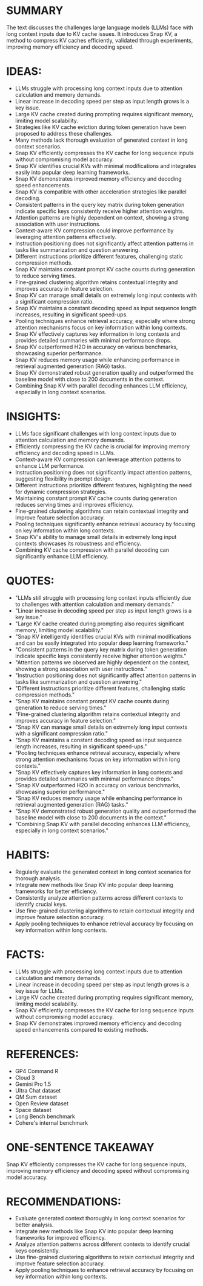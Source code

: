 # SUMMARY
The text discusses the challenges large language models (LLMs) face with long context inputs due to KV cache issues. It introduces Snap KV, a method to compress KV caches efficiently, validated through experiments, improving memory efficiency and decoding speed.

# IDEAS:
- LLMs struggle with processing long context inputs due to attention calculation and memory demands.
- Linear increase in decoding speed per step as input length grows is a key issue.
- Large KV cache created during prompting requires significant memory, limiting model scalability.
- Strategies like KV cache eviction during token generation have been proposed to address these challenges.
- Many methods lack thorough evaluation of generated context in long context scenarios.
- Snap KV efficiently compresses the KV cache for long sequence inputs without compromising model accuracy.
- Snap KV identifies crucial KVs with minimal modifications and integrates easily into popular deep learning frameworks.
- Snap KV demonstrates improved memory efficiency and decoding speed enhancements.
- Snap KV is compatible with other acceleration strategies like parallel decoding.
- Consistent patterns in the query key matrix during token generation indicate specific keys consistently receive higher attention weights.
- Attention patterns are highly dependent on context, showing a strong association with user instructions.
- Context-aware KV compression could improve performance by leveraging attention patterns effectively.
- Instruction positioning does not significantly affect attention patterns in tasks like summarization and question answering.
- Different instructions prioritize different features, challenging static compression methods.
- Snap KV maintains constant prompt KV cache counts during generation to reduce serving times.
- Fine-grained clustering algorithm retains contextual integrity and improves accuracy in feature selection.
- Snap KV can manage small details on extremely long input contexts with a significant compression ratio.
- Snap KV maintains a constant decoding speed as input sequence length increases, resulting in significant speed-ups.
- Pooling techniques enhance retrieval accuracy, especially where strong attention mechanisms focus on key information within long contexts.
- Snap KV effectively captures key information in long contexts and provides detailed summaries with minimal performance drops.
- Snap KV outperformed H2O in accuracy on various benchmarks, showcasing superior performance.
- Snap KV reduces memory usage while enhancing performance in retrieval augmented generation (RAG) tasks.
- Snap KV demonstrated robust generation quality and outperformed the baseline model with close to 200 documents in the context.
- Combining Snap KV with parallel decoding enhances LLM efficiency, especially in long context scenarios.

# INSIGHTS:
- LLMs face significant challenges with long context inputs due to attention calculation and memory demands.
- Efficiently compressing the KV cache is crucial for improving memory efficiency and decoding speed in LLMs.
- Context-aware KV compression can leverage attention patterns to enhance LLM performance.
- Instruction positioning does not significantly impact attention patterns, suggesting flexibility in prompt design.
- Different instructions prioritize different features, highlighting the need for dynamic compression strategies.
- Maintaining constant prompt KV cache counts during generation reduces serving times and improves efficiency.
- Fine-grained clustering algorithms can retain contextual integrity and improve feature selection accuracy.
- Pooling techniques significantly enhance retrieval accuracy by focusing on key information within long contexts.
- Snap KV's ability to manage small details in extremely long input contexts showcases its robustness and efficiency.
- Combining KV cache compression with parallel decoding can significantly enhance LLM efficiency.

# QUOTES:
- "LLMs still struggle with processing long context inputs efficiently due to challenges with attention calculation and memory demands."
- "Linear increase in decoding speed per step as input length grows is a key issue."
- "Large KV cache created during prompting also requires significant memory, limiting model scalability."
- "Snap KV intelligently identifies crucial KVs with minimal modifications and can be easily integrated into popular deep learning frameworks."
- "Consistent patterns in the query key matrix during token generation indicate specific keys consistently receive higher attention weights."
- "Attention patterns we observed are highly dependent on the context, showing a strong association with user instructions."
- "Instruction positioning does not significantly affect attention patterns in tasks like summarization and question answering."
- "Different instructions prioritize different features, challenging static compression methods."
- "Snap KV maintains constant prompt KV cache counts during generation to reduce serving times."
- "Fine-grained clustering algorithm retains contextual integrity and improves accuracy in feature selection."
- "Snap KV can manage small details on extremely long input contexts with a significant compression ratio."
- "Snap KV maintains a constant decoding speed as input sequence length increases, resulting in significant speed-ups."
- "Pooling techniques enhance retrieval accuracy, especially where strong attention mechanisms focus on key information within long contexts."
- "Snap KV effectively captures key information in long contexts and provides detailed summaries with minimal performance drops."
- "Snap KV outperformed H2O in accuracy on various benchmarks, showcasing superior performance."
- "Snap KV reduces memory usage while enhancing performance in retrieval augmented generation (RAG) tasks."
- "Snap KV demonstrated robust generation quality and outperformed the baseline model with close to 200 documents in the context."
- "Combining Snap KV with parallel decoding enhances LLM efficiency, especially in long context scenarios."

# HABITS:
- Regularly evaluate the generated context in long context scenarios for thorough analysis.
- Integrate new methods like Snap KV into popular deep learning frameworks for better efficiency.
- Consistently analyze attention patterns across different contexts to identify crucial keys.
- Use fine-grained clustering algorithms to retain contextual integrity and improve feature selection accuracy.
- Apply pooling techniques to enhance retrieval accuracy by focusing on key information within long contexts.

# FACTS:
- LLMs struggle with processing long context inputs due to attention calculation and memory demands.
- Linear increase in decoding speed per step as input length grows is a key issue for LLMs.
- Large KV cache created during prompting requires significant memory, limiting model scalability.
- Snap KV efficiently compresses the KV cache for long sequence inputs without compromising model accuracy.
- Snap KV demonstrates improved memory efficiency and decoding speed enhancements compared to existing methods.

# REFERENCES:
- GP4 Command R
- Cloud 3
- Gemini Pro 1.5
- Ultra Chat dataset
- QM Sum dataset
- Open Review dataset
- Space dataset
- Long Bench benchmark
- Cohere's internal benchmark

# ONE-SENTENCE TAKEAWAY
Snap KV efficiently compresses the KV cache for long sequence inputs, improving memory efficiency and decoding speed without compromising model accuracy.

# RECOMMENDATIONS:
- Evaluate generated context thoroughly in long context scenarios for better analysis.
- Integrate new methods like Snap KV into popular deep learning frameworks for improved efficiency.
- Analyze attention patterns across different contexts to identify crucial keys consistently.
- Use fine-grained clustering algorithms to retain contextual integrity and improve feature selection accuracy.
- Apply pooling techniques to enhance retrieval accuracy by focusing on key information within long contexts.
